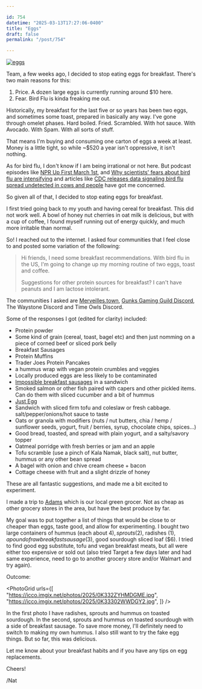 ```yaml
---

id: 754
datetime: "2025-03-13T17:27:06-0400"
title: "Eggs"
draft: false
permalink: "/post/754"

---
```


[![eggs](https://icco.imgix.net/photos/2025/0K332YM3GDGR9.jpg?w=1024)](https://icco.imgix.net/photos/2025/0K332YM3GDGR9.jpg)

Team, a few weeks ago, I decided to stop eating eggs for breakfast. There's two main reasons for this:

1. Price. A dozen large eggs is currently running around $10 here. 
2. Fear. Bird Flu is kinda freaking me out.

Historically, my breakfast for the last five or so years has been two eggs, and sometimes some toast, prepared in basically any way. I've gone through omelet phases. Hard boiled. Fried. Scrambled. With hot sauce. With Avocado. With Spam. With all sorts of stuff.

That means I'm buying and consuming one carton of eggs a week at least. Money is a little tight, so while ~$520 a year isn't oppressive, it isn't nothing.

As for bird flu, I don't know if I am being irrational or not here. But podcast episodes like [NPR Up First March 1st](https://www.npr.org/transcripts/1235173135), and [Why scientists' fears about bird flu are intensifying](https://www.npr.org/transcripts/1263339284 ) and articles like [CDC releases data signaling bird flu spread undetected in cows and people](https://www.npr.org/sections/shots-health-news/2025/02/13/nx-s1-5296672/cdc-bird-flu-study-mmwr-veterinarians) have got me concerned. 

So given all of that, I decided to stop eating eggs for breakfast.

I first tried going back to my youth and having cereal for breakfast. This did not work well. A bowl of honey nut cherries in oat milk is delicious, but with a cup of coffee, I found myself running out of energy quickly, and much more irritable than normal.

So! I reached out to the internet. I asked four communities that I feel close to and posted some variation of the following:


> Hi friends, I need some breakfast recommendations. With bird flu in the US, I'm going to change up my morning routine of two eggs, toast and coffee. 
> 
> Suggestions for other protein sources for breakfast? I can't have peanuts and I am lactose intolerant.

The communities I asked are [Merveilles.town](https://merveilles.town/@icco/114098901204873621), [Gunks Gaming Guild Discord](https://gunksgamingguild.com/), The Waystone Discord and Time Owls Discord.

Some of the responses I got (edited for clarity) included:

- Protein powder
- Some kind of grain (cereal, toast, bagel etc) and then just nomming on a piece of corned beef or sliced pork belly
- Breakfast Sausages
- Protein Muffins
- Trader Joes Protein Pancakes
- a hummus wrap with vegan protein crumbles and veggies
- Locally produced eggs are less likely to be contaminated
- [Impossible breakfast sausages](https://impossiblefoods.com/sausage/plant-based-impossible-savory-sausage-patties) in a sandwich
- Smoked salmon or other fish paired with capers and other pickled items. Can do them with sliced cucumber and a bit of hummus
- [Just Egg](https://www.ju.st/)
- Sandwich with sliced firm tofu and coleslaw or fresh cabbage. salt/pepper/onions/hot sauce to taste
- Oats or granola with modifiers (nuts / nut butters, chia / hemp / sunflower seeds, yogurt, fruit / berries, syrup, chocolate chips, spices...)
- Good bread, toasted, and spread with plain yogurt, and a salty/savory topper
- Oatmeal porridge with fresh berries or jam and an apple
- Tofu scramble (use a pinch of Kala Namak, black salt), nut butter, hummus or any other bean spread
- A bagel with onion and chive cream cheese + bacon
- Cottage cheese with fruit and a slight drizzle of honey

These are all fantastic suggestions, and made me a bit excited to experiment.

I made a trip to [Adams](https://adamsfarms.com/) which is our local green grocer. Not as cheap as other grocery stores in the area, but have the best produce by far.

My goal was to put together a list of things that would be close to or cheaper than eggs, taste good, and allow for experimenting. I bought two large containers of hummus (each about $4), sprouts ($2), radishes ($1), a pound of raw breakfast sausage ($3), good sourdough sliced loaf ($6). I tried to find good egg substitute, tofu and vegan breakfast meats, but all were either too expensive or sold out (also tried Target a few days later and had same experience, need to go to another grocery store and/or Walmart and try again).

Outcome:

<PhotoGrid
  urls={[
    "https://icco.imgix.net/photos/2025/0K332ZYHMDGME.jpg",
    "https://icco.imgix.net/photos/2025/0K33302WWDGY2.jpg",
  ]}
/>

In the first photo I have radishes, sprouts and hummus on toasted sourdough. In the second, sprouts and hummus on toasted sourdough with a side of breakfast sausage. To save more money, I'll definitely need to switch to making my own hummus. I also still want to try the fake egg things. But so far, this was delicious.

Let me know about your breakfast habits and if you have any tips on egg replacements.

Cheers!

/Nat